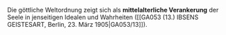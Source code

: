 
Die göttliche Weltordnung zeigt sich als **mittelalterliche Verankerung** der Seele in jenseitigen Idealen und Wahrheiten ([[GA053 (13.) IBSENS GEISTESART, Berlin, 23. März 1905|GA053/13]]).
